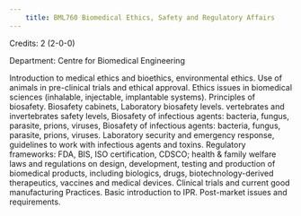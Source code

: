```yaml
---
    title: BML760 Biomedical Ethics, Safety and Regulatory Affairs
---
```

Credits: 2 (2-0-0)

Department: Centre for Biomedical Engineering

Introduction to medical ethics and bioethics, environmental ethics. Use of animals in pre-clinical trials and ethical approval. Ethics issues in biomedical sciences (inhalable, injectable, implantable systems). Principles of biosafety. Biosafety cabinets, Laboratory biosafety levels. vertebrates and invertebrates safety levels, Biosafety of infectious agents: bacteria, fungus, parasite, prions, viruses, Biosafety of infectious agents: bacteria, fungus, parasite, prions, viruses. Laboratory security and emergency response, guidelines to work with infectious agents and toxins. Regulatory frameworks: FDA, BIS, ISO certification, CDSCO; health & family welfare laws and regulations on design, development, testing and production of biomedical products, including biologics, drugs, biotechnology-derived therapeutics, vaccines and medical devices. Clinical trials and current good manufacturing Practices. Basic introduction to IPR. Post-market issues and requirements.